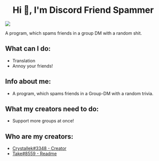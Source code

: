 <h1 align="center">Hi 👋, I'm Discord Friend Spammer</h1>
<img src="https://komarev.com/ghpvc/?username=aszope&style=flat-square&label=REPO+VIEWS" />

A program, which spams friends in a group DM with a random shit.
## What can I do:
- Translation
- Annoy your friends!

## Info about me:
- A program, which spams friends in a Group-DM with a random trivia.

## What my creators need to do:
- Support more groups at once!

## Who are my creators:
- [Crystallek#3348 - Creator](https://github.com/Crystallek)
- [Take#8559 - Readme](https://github.com/takoda121)
